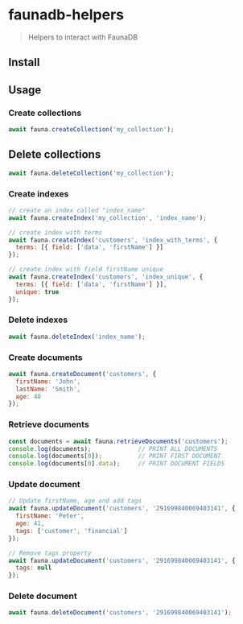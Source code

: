 # faunadb-helpers
> Helpers to interact with FaunaDB


## Install


## Usage

### Create collections
```js
await fauna.createCollection('my_collection');
```

## Delete collections
```js
await fauna.deleteCollection('my_collection');
```

### Create indexes
```js
// create an index called "index_name"
await fauna.createIndex('my_collection', 'index_name');

// create index with terms
await fauna.createIndex('customers', 'index_with_terms', {
  terms: [{ field: ['data', 'firstName'] }]
});

// create index with field firstName unique
await fauna.createIndex('customers', 'index_unique', {
  terms: [{ field: ['data', 'firstName'] }],
  unique: true
});
```

### Delete indexes
```js
await fauna.deleteIndex('index_name');
```

### Create documents
```js
await fauna.createDocument('customers', {
  firstName: 'John',
  lastName: 'Smith',
  age: 40
});
```

### Retrieve documents
```js
const documents = await fauna.retrieveDocuments('customers');
console.log(documents);             // PRINT ALL DOCUMENTS
console.log(documents[0]);          // PRINT FIRST DOCUMENT
console.log(documents[0].data);     // PRINT DOCUMENT FIELDS
```

### Update document
```js
// Update firstName, age and add tags
await fauna.updateDocument('customers', '291699840069403141', {
  firstName: 'Peter',
  age: 41,
  tags: ['customer', 'financial']
});

// Remove tags property
await fauna.updateDocument('customers', '291699840069403141', {
  tags: null
});
```

### Delete document
```js
await fauna.deleteDocument('customers', '291699840069403141');
```